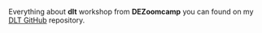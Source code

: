 Everything about **dlt** workshop from **DEZoomcamp** you can found on my [DLT GitHub](https://github.com/nenalukic/dlt-workshop) repository.